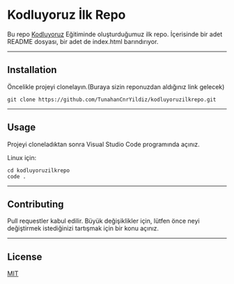 # Kodluyoruz İlk Repo

Bu repo [Kodluyoruz](https://academy.patika.dev/tr/paths/baslangic-seviye-php-ile-backend-web-development-patikasi) Eğitiminde oluşturduğumuz ilk repo. İçerisinde bir adet README dosyası, bir adet de index.html barındırıyor.

------------------------------------------------------

## Installation

Öncelikle projeyi clonelayın.(Buraya sizin reponuzdan aldığınız link gelecek)

```
git clone https://github.com/TunahanCnrYildiz/kodluyoruzilkrepo.git
```
-----------------------------------------------------

## Usage

Projeyi cloneladıktan sonra Visual Studio Code programında açınız.

Linux için:

```
cd kodluyoruzilkrepo
code .
```
-----------------------------------------------------

## Contributing

Pull requestler kabul edilir. Büyük değişiklikler için, lütfen önce neyi değiştirmek istediğinizi tartışmak için bir konu açınız.

-----------------------------------------------------

## License

[MIT](https://choosealicense.com/)